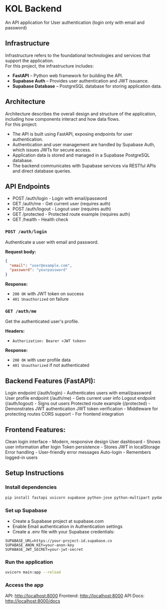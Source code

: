 # KOL Backend

An API application for User authentication (login only with email and password)

## Infrastructure

Infrastructure refers to the foundational technologies and services that support the application.  
For this project, the infrastructure includes:

* **FastAPI** – Python web framework for building the API.
* **Supabase Auth** – Provides user authentication and JWT issuance.
* **Supabase Database** – PostgreSQL database for storing application data.

## Architecture

Architecture describes the overall design and structure of the application, including how components interact and how data flows.  
For this project:

* The API is built using FastAPI, exposing endpoints for user authentication.
* Authentication and user management are handled by Supabase Auth, which issues JWTs for secure access.
* Application data is stored and managed in a Supabase PostgreSQL database.
* The backend communicates with Supabase services via RESTful APIs and direct database queries.

## API Endpoints

* POST /auth/login - Login with email/password
* GET /auth/me - Get current user (requires auth)
* POST /auth/logout - Logout user (requires auth)
* GET /protected - Protected route example (requires auth)
* GET /health - Health check

### `POST /auth/login`

Authenticate a user with email and password.  

**Request body:**  

```json
{
  "email": "user@example.com",
  "password": "yourpassword"
}
```

**Response:**  

* `200 OK` with JWT token on success
* `401 Unauthorized` on failure

### `GET /auth/me`

Get the authenticated user's profile.  

**Headers:**  

* `Authorization: Bearer <JWT token>`

**Response:**  

* `200 OK` with user profile data
* `401 Unauthorized` if not authenticated



## Backend Features (FastAPI):

Login endpoint (/auth/login) - Authenticates users with email/password
User profile endpoint (/auth/me) - Gets current user info
Logout endpoint (/auth/logout) - Signs out users
Protected route example (/protected) - Demonstrates JWT authentication
JWT token verification - Middleware for protecting routes
CORS support - For frontend integration

## Frontend Features:

Clean login interface - Modern, responsive design
User dashboard - Shows user information after login
Token persistence - Stores JWT in localStorage
Error handling - User-friendly error messages
Auto-login - Remembers logged-in users

## Setup Instructions

### Install dependencies

```bash
pip install fastapi uvicorn supabase python-jose python-multipart pydantic python-dotenv
```

### Set up Supabase

* Create a Supabase project at supabase.com
* Enable Email authentication in Authentication settings
* Create a .env file with your Supabase credentials:

```env
SUPABASE_URL=https://your-project-id.supabase.co
SUPABASE_ANON_KEY=your-anon-key
SUPABASE_JWT_SECRET=your-jwt-secret
```

### Run the application

```bash
uvicorn main:app --reload
```

### Access the app

API: <http://localhost:8000>
Frontend: <http://localhost:8000>
API Docs: <http://localhost:8000/docs>
